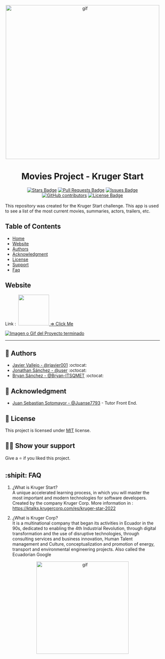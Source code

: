 <div align="center"><img alt="gif" src="https://krugercorp.com/wp-content/uploads/2022/02/Logo-Kruger_headermobil.gif" width="500"></div>
<span align="center">

# Movies Project - Kruger Start

</span>

<div align="center">
  <a href="https://github.com/rjavier001/kruger-movies-project/stargazers"><img src="https://img.shields.io/github/stars/rjavier001/kruger-movies-project" alt="Stars Badge"/></a>
  <a href="https://github.com/rjavier001/kruger-movies-project/pulls"><img src="https://img.shields.io/github/issues-pr/rjavier001/kruger-movies-project" alt="Pull Requests Badge"/></a>
  <a href="https://github.com/rjavier001/kruger-movies-project/issues"><img src="https://img.shields.io/github/issues/rjavier001/kruger-movies-project" alt="Issues Badge"/></a>
  <a href="https://github.com/rjavier001/kruger-movies-project/graphs/contributors"><img alt="GitHub contributors" src="https://img.shields.io/github/contributors/rjavier001/kruger-movies-project?color=2b9348"></a>
  <a href="https://github.com/elangosundar/awesome-README-templates/blob/master/LICENSE"><img src="https://img.shields.io/github/license/rjavier001/kruger-movies-project?color=2b9348" alt="License Badge"/></a>
</div>
<br>
This repository was created for the Kruger Start challenge.
This app is used to see a list of the most current movies, summaries, actors, trailers, etc.

## Table of Contents

- [Home](#movies-project---kruger-start)
- [Website](#website)
- [Authors](#anger-authors)
- [Acknowledgment](#call_me_hand-acknowledgment)
- [License](#pencil-license)
- [Support](#man_astronaut-show-your-support)
- [Faq](#shipit-faq)

## Website

Link : <img>
<a href="https://kruger-movie-app.netlify.app/"><img src="https://cdn.iconscout.com/icon/premium/png-256-thumb/deploy-1995643-1686449.png" widht="100" height="100"/> => Click Me</a>

<a href=""><img src="https://user-images.githubusercontent.com/91750960/212596614-5aa0c54b-d15e-4708-a3e2-d83adc286719.PNG" alt="Imagen o Gif del Proyecto terminado" /></a><hr>

## :anger: Authors

- [Javier Vallejo - @rjavier001](https://github.com/rjavier001) :octocat:
- [Jonathan Sánchez - @user](https://github.com/rjavier001) :octocat:
- [Bryan Sánchez - @Bryan-ITSQMET](https://github.com/Bryan-ITSQMET) :octocat:

## :call_me_hand: Acknowledgment
- [Juan Sebastian Sotomayor - @Juanse7793](https://github.com/Juanse7793) - Tutor Front End.

## :pencil: License

This project is licensed under [MIT](https://opensource.org/licenses/MIT) license.

## :man_astronaut: Show your support

Give a ⭐️ if you liked this project.

## :shipit: FAQ

1. ¿What is Kruger Start?<br>
A unique accelerated learning process, in which you will master the most important and modern technologies for software developers. Created by the company Kruger Corp.
More information in : https://ktalks.krugercorp.com/es/kruger-star-2022

2. ¿What is Kruger Corp?<br>
It is a multinational company that began its activities in Ecuador in the 90s, dedicated to enabling the 4th Industrial Revolution, through digital transformation and the use of disruptive technologies, through consulting services and business innovation, Human Talent management and Culture, conceptualization and promotion of energy, transport and environmental engineering projects. Also called the Ecuadorian Google
<div align="center"><img alt="gif" src="https://www.google.com/logos/doodles/2022/ecuador-independence-day-2022-6753651837109630-law.gif" width="300"></div>
